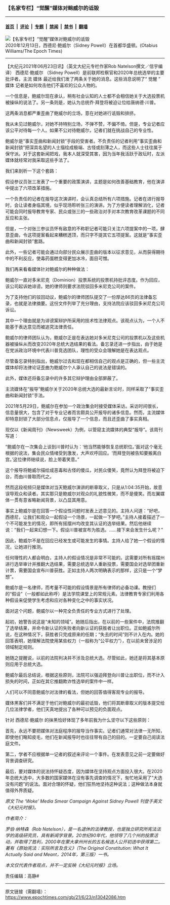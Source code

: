 ### 【名家专栏】“觉醒”媒体对鲍威尔的诋毁

---

#### [首页](../../../..?n13042086) &nbsp;|&nbsp; [评论](../../../../../epoch-comment?n13042086) &nbsp;|&nbsp; [专题](../../../../../epoch-special?n13042086) &nbsp;|&nbsp; [禁闻](../../../../../epoch-news?n13042086) &nbsp;|&nbsp; [禁书](../../../../../books?n13042086) &nbsp;|&nbsp; [翻墙](https://github.com/gfw-breaker/nogfw/blob/master/README.md?n13042086)


<div><img alt="【名家专栏】“觉醒”媒体对鲍威尔的诋毁" class="attachment-djy_600_400 size-djy_600_400 wp-post-image" src="https://i.epochtimes.com/assets/uploads/2021/06/id13042092-IMG_2372-3-700x420-600x400.jpg"/>
<div class="caption">
 2020年12月13日，西德尼‧鲍威尔（Sidney Powell）在首都华盛顿。(Otabius Williams/The Epoch Times)
</div></div><hr/><div class="post_content" id="artbody" itemprop="articleBody">
 <!-- article content begin -->
 <p>
  【大纪元2021年06月23日讯】（英文大纪元专栏作家Rob Natelson撰文／信宇编译）
  <ok href="https://www.epochtimes.com/gb/tag/%E8%A5%BF%E5%BE%B7%E5%B0%BC%E2%80%A7%E9%B2%8D%E5%A8%81%E5%B0%94.html">
   西德尼‧鲍威尔
  </ok>
  （Sidney Powell）是前联邦检察官和2020年总统选举的主要批评者。主流
  <ok href="https://www.epochtimes.com/gb/tag/%E5%AA%92%E4%BD%93.html">
   媒体
  </ok>
  最近给我们发了两条关于她的消息。这些消息说明了“
  <ok href="https://www.epochtimes.com/gb/tag/%E8%A7%89%E9%86%92.html">
   觉醒
  </ok>
  ”
  <ok href="https://www.epochtimes.com/gb/tag/%E5%AA%92%E4%BD%93.html">
   媒体
  </ok>
  记者是如何攻击他们不喜欢的公众人物的。
 </p>
 <p>
  一个信息是，鲍威尔现在承认，稍有社会认知的人士都不会相信她关于大选投票机被操纵的说法了。另一条则是，她认为总统乔‧拜登将被迫让位给唐纳德‧川普。
 </p>
 <p>
  这两条消息都严重歪曲了鲍威尔的立场，意在对她进行诋毁和排挤。
 </p>
 <p>
  我从未见过鲍威尔，对她不持特别立场，不弹不赞，不偏不倚。但是，专业记者应该公平对待每一个人。如果不公对待鲍威尔，记者们就在挑战自己的专业性。
 </p>
 <p>
  鲍威尔是“事实歪曲和新闻封锁”手段的受害者。不负责任的记者利用“事实歪曲和新闻封锁”把深具名望的人士描绘成极端、古怪或刻薄之人，而这些人士往往属于保守派。对于这套新闻把戏，我本人就深受其害，因为当年我活跃于政坛时，左派媒体就经常对我采取这些手法了。
 </p>
 <p>
  我们来剖析一下这个套路：
 </p>
 <p>
  假设参议员张三发表了一个重要的政策演讲，主题是如何改善基础教育，他在演讲中提出了六项改革措施。
 </p>
 <p>
  一个负责任的记者在报导这次演讲时，会认真总结所有六项措施。记者在进行报导时，会让读者身临其境，似乎现场聆听张三的演讲。为了方便读者理解消化，记者可能会同时报导教育专家、民众或张三的一些政治对手对本次教育改革课题的不同反应和主张。
 </p>
 <p>
  但是，一个对张三参议员怀有敌意的不称职记者可能只关注六项提案中的一项，肆意歪曲，令这项提案看起来糟糕透顶，而只字不提其它五项提案。这就是“事实歪曲和新闻封锁”套路。
 </p>
 <p>
  此外，一些记者可能会通过向部分民众展示歪曲的版本以征求意见，从而获得期待中的不利反应，使毒药蛋糕变得更加冰冷，面目可憎。
 </p>
 <p>
  我们再来看看媒体针对鲍威尔的种种做法：
 </p>
 <p>
  鲍威尔一直对多米尼克（Dominion）投票系统的投票机持批评态度。作为回应，该公司起诉她诽谤。她的律师则要求法院驳回多米尼克公司的案件。
 </p>
 <p>
  为了支持他们的驳回动议，鲍威尔的律师团队提交了一份厚达86页的法律备忘录，也就是法律摘要。这份文件列举了充分理由，支持法院应该驳回多米尼克公司诉讼。
 </p>
 <p>
  其中一个理由就是为诽谤案辩护所采用的技术性法律观点。该观点认为，一个人不能基于表达意见而被追究法律责任。
 </p>
 <p>
  鲍威尔的律师团队认为，鲍威尔正是在表达她对多米尼克公司的投票机以及这些机器被操纵从而改变2020年总统大选结果的看法。备忘录还进一步指出，由于她是在党派政治环境中代表川普竞选团队，理性的受众会理解她是在表达观点。
 </p>
 <p>
  尽管备忘录特别指出，鲍威尔过去和现在都相信自己的观点是正确的，但一些主流媒体却将法律论证歪曲为鲍威尔个人承认自己的说法是错误的。
 </p>
 <p>
  此外，媒体还将备忘录中的许多其它辩护理由全部屏蔽了。
 </p>
 <p>
  主流媒体在“报导”鲍威尔关于2020年总统大选的最新言论时，同样采取了“事实歪曲和新闻封锁”手法。
 </p>
 <p>
  2021年5月29日，鲍威尔在参加一个政治集会时接受媒体采访。采访时间很长，信息量很大，包含了对于专业记者而言颇具公开报导的诸多信息。然而，主流媒体却特意封锁了大部分信息点，仅报导了一个信息，而且还歪曲了事实真相。
 </p>
 <p>
  现仅以《新闻周刊》（Newsweek）为例，以管窥主流媒体的典型“报导”。该周刊写道：
 </p>
 <p>
  “鲍威尔在一次集会上谈到川普时认为：‘他当然能够恢复总统职位。’面对这个毫无根据的说法，集会民众情绪受到激发，大声欢呼回应。‘而拜登则被告知要搬离白宫。’这位律师继续说，脸上带着笑意。”
 </p>
 <p>
  这个报导将鲍威尔描绘成恶毒和古怪的傻瓜，对民众傻笑，竟然认为拜登将被迫下台，而由川普取而代之。
 </p>
 <p>
  然而这段视频只是媒体对当天鲍威尔演讲的断章取义，只是从1:04:35开始，故意误导观众和读者。其实那只是鲍威尔对观众的礼貌性微笑，而不是傻笑。而左翼媒体一贯有意省略新闻背景，以凸显其用意。
 </p>
 <p>
  事实上鲍威尔是在回答一个假设性问题时发表上述意见的。主持人问道：“好吧，西德尼，让我们和观众一起假设一个场景，一起做一下梦吧。”主持人接着描述了一个不可能发生的情况，即所有摇摆州均改变其认证的选举结果。然后他继续说：“我们一起来幻想一下。假设川普被宣布为胜选。……接下来会发生什么呢？”
 </p>
 <p>
  因此，鲍威尔不是在回应已经发生或可能发生的事情。主持人给了她一个假设的情况，让她进行推测。
 </p>
 <p>
  任何理性的人都会明白，主持人的假设情况是非常不可能的。这需要对所有摇摆州进行选举审计并推翻大选结果，需要总统选举人重新投票，需要国会对选举团重新计票，需要国会宣布川普获胜。正如主持人两次明确表示的那样，这只是一个“梦想”。
 </p>
 <p>
  鲍威尔是一名律师，而考量不可能的假设情景是所有律师的必备功课。教授们的“假设”（一般都如此称呼）是法学院课堂上的常规元素。法律教育专家们利用各种假设来促使学生考虑和应对各种变化之中的事实状况。
 </p>
 <p>
  面对这个问题，鲍威尔以一种完全负责任的专业方式进行了处理。
 </p>
 <p>
  起初，她警告说这是“未知的领域”。她随后指出，在以前的一些案件中，法院推翻了选举结果，并命令新认证的失败者向新认证的获胜者让出职位。正如鲍威尔所说，在这种情况下，获胜者只完成原来的任期；“失去的时间”则不计入在内。她的回答表明，她理解法院使用某些权力（一般称为“公平权力”），在以前未曾涉足的领域制定规则。
 </p>
 <p>
  她随之提醒说，以前的法院判决并不涉及总统大选。尽管如此，她还是将其基本原则应用于总统大选。
 </p>
 <p>
  鲍威尔最后总结说，根据这些原则，法院可以强迫拜登向川普让出职位，而不计入损失的时间，正如在其它推翻欺诈性选举的案件中一样。
 </p>
 <p>
  人们可以不同意鲍威尔对法律的看法，但她的回答值得客观专业的报导。
 </p>
 <p>
  媒体黑客们并不满足于他们对鲍威尔的最初诋毁，他们将其断章取义的版本提交给几位法律学者，他们天真地提出了各种可以预见的负面观点。
 </p>
 <p>
  针对
  <ok href="https://www.epochtimes.com/gb/tag/%E8%A5%BF%E5%BE%B7%E5%B0%BC%E2%80%A7%E9%B2%8D%E5%A8%81%E5%B0%94.html">
   西德尼‧鲍威尔
  </ok>
  的抹黑恰好体现了多年前我为什么坚守以下这些原则：
 </p>
 <p>
  首先，永远不要把媒体对法庭程序的报导当作事实。记者们通常对法律一无所知，即使他们略知皮毛，他们在新闻报导时也往往带有自己的目的。一定要自己阅读法庭文件。
 </p>
 <p>
  第二，学者不应根据单一记者的叙述来评论一个事件。在发表意见之前一定要做好背景调查研究。
 </p>
 <p>
  最后，要对媒体的说法持怀疑态度，因为媒体在坚持观点方面投入很大。在2020年总统大选中，大多数的国家媒体在没有事先调查的情况下，匆忙地采用了“大选没有问题”的说法。面对合理的怀疑，他们狂热地坚持这种说法；这种做法本身就值得外界质疑。
 </p>
 <p>
  <em>
   原文
   <ok href="https://www.theepochtimes.com/the-woke-media-smear-campaign-against-sidney-powell_3854622.html">
    The ‘Woke’ Media Smear Campaign Against Sidney Powell
   </ok>
   刊登于英文《大纪元时报》。
  </em>
 </p>
 <p>
  <em>
   作者简介：
  </em>
 </p>
 <p>
  <em>
   罗伯‧纳特森（Rob Natelson），是一名退休的法律教授，也是独立研究所宪法法学的高级研究员，具有新闻学背景。20世纪90年代，他领导了几个州的投票活动，并取得了胜利，2000年在蒙大拿州州长的五名候选人公开初选中获得第二。著有《原始宪法：实际所言及含义》（The Original Constitution: What It Actually Said and Meant，2014年，第三版）一书。
  </em>
 </p>
 <p>
  <em>
   本文仅代表作者观点，并不一定反映《大纪元时报》立场。
  </em>
 </p>
 <p>
  责任编辑：高静#
 </p>
 <!-- article content end -->
 <div id="below_article_ad">
 </div>
</div>


---

原文链接（需翻墙）：https://www.epochtimes.com/gb/21/6/23/n13042086.htm